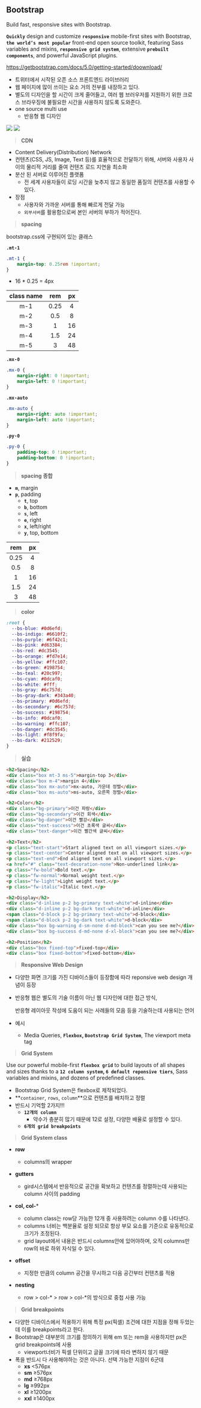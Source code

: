## Bootstrap

Build fast, responsive sites with Bootstrap. 

**`Quickly`** design and customize **`responsive`** mobile-first sites with Bootstrap, **`the world’s most popular`** front-end open source toolkit, featuring Sass variables and mixins, **`responsive grid system`**, extensive **`prebuilt components`**, and powerful JavaScript plugins.

https://getbootstrap.com/docs/5.0/getting-started/doownload/

- 트위터에서 시작된 오픈 소스 프론트엔드 라이브러리
- 웹 페이지에 많이 쓰이는 요소 거의 전부를 내장하고 있다.
- 별도의 디자인을 할 시간이 크게 줄어들고, 여러 웹 브러우저를 지원하기 위한 크로스 브라우징에 불필요한 시간을 사용하지 않도록 도와준다.
- one source multi use
  - 반응형 웹 디자인

<img src="./image/bootstrap1.png">

<img src="./image/bootstrap2.png">



> **CDN**

- Content Delivery(Distribution) Network
- 컨텐츠(CSS, JS, Image, Text 등)를 효율적으로 전달하기 위해, 서버와 사용자 사이의 물리적 거리를 줄여 컨텐츠 로드 지연을 최소화
- 분산 된 서버로 이루어진 플랫폼
  - 전 세계 사용자들이 로딩 시간을 늦추지 않고 동일한 품질의 컨텐츠를 사용할 수 있다.
- 장점
  - 사용자와 가까운 서버를 통해 빠르게 전달 가능
  - `외부서버`를 활용함으로써 본인 서버의 부하가 적어진다.



> **spacing**

bootstrap.css에 구현되어 있는 클래스

**`.mt-1`**

```css
.mt-1 {
    margin-top: 0.25rem !important;
}
```

- 16 * 0.25 = 4px

| class name | rem  |  px  |
| :--------: | :--: | :--: |
|    m-1     | 0.25 |  4   |
|    m-2     | 0.5  |  8   |
|    m-3     |  1   |  16  |
|    m-4     | 1.5  |  24  |
|    m-5     |  3   |  48  |



**`.mx-0`**

```css
.mx-0 {
    margin-right: 0 !important;
    margin-left: 0 !important;
}
```



**`.mx-auto`**

```css
.mx-auto {
    margin-right: auto !important;
    margin-left: auto !important;
}
```



**`.py-0`**

```css
.py-0 {
    padding-top: 0 !important;
    padding-bottom: 0 !important;
}
```



> **spacing 종합**

- **`m`**, margin
- **`p`**, padding
  - **`t`**, top
  - **`b`**, bottom
  - **`s`**, left
  - **`e`**, right
  - **`x`**, left/right
  - **`y`**, top, bottom

| rem  |  px  |
| :--: | :--: |
| 0.25 |  4   |
| 0.5  |  8   |
|  1   |  16  |
| 1.5  |  24  |
|  3   |  48  |



> **color**

```css
:root {
  --bs-blue: #0d6efd;
  --bs-indigo: #6610f2;
  --bs-purple: #6f42c1;
  --bs-pink: #d63384;
  --bs-red: #dc3545;
  --bs-orange: #fd7e14;
  --bs-yellow: #ffc107;
  --bs-green: #198754;
  --bs-teal: #20c997;
  --bs-cyan: #0dcaf0;
  --bs-white: #fff;
  --bs-gray: #6c757d;
  --bs-gray-dark: #343a40;
  --bs-primary: #0d6efd;
  --bs-secondary: #6c757d;
  --bs-success: #198754;
  --bs-info: #0dcaf0;
  --bs-warning: #ffc107;
  --bs-danger: #dc3545;
  --bs-light: #f8f9fa;
  --bs-dark: #212529;
}
```



> **실습**

```html
<h2>Spacing</h2>
<div class="box mt-3 ms-5">margin-top 3</div>
<div class="box m-4">margin 4</div>
<div class="box mx-auto">mx-auto, 가운데 정렬</div>
<div class="box ms-auto">ms-auto, 오른쪽 정렬</div>
```



```html
<h2>Color</h2>
<div class="bg-primary">이건 파랑</div>
<div class="bg-secondary">이건 회색</div>
<div class="bg-danger">이건 빨강</div>
<div class="text-success">이건 초록색 글씨</div>
<div class="text-danger">이건 빨간색 글씨</div>
```



```html
<h2>Text</h2>
<p class="text-start">Start aligned text on all viewport sizes.</p>
<p class="text-center">Center aligned text on all viewport sizes.</p>
<p class="text-end">End aligned text on all viewport sizes.</p>
<a href="#" class="text-decoration-none">Non-underlined link</a>
<p class="fw-bold">Bold text.</p>
<p class="fw-normal">Normal weight text.</p>
<p class="fw-light">Light weight text.</p>
<p class="fw-italic">Italic text.</p>
```



```html
<h2>Display</h2>
<div class="d-inline p-2 bg-primary text-white">d-inline</div>
<div class="d-inline p-2 bg-dark text-white">d-inline</div>
<span class="d-block p-2 bg-primary text-white">d-block</div>
<span class="d-block p-2 bg-dark text-white">d-block</div>
<div class="box bg-warning d-sm-none d-md-block">can you see me?</div>
<div class="box bg-success d-md-none d-xl-block">can you see me?</div>
```



```html
<h2>Position</h2>
<div class="box fixed-top">fixed-top</div>
<div class="box fixed-bottom">fixed-bottom</div>
```



> **Responsive Web Design**

- 다양한 화면 크기를 가진 디바이스들이 등장함에 따라 reponsive web design 개념이 등장

- 반응형 웹은 별도의 기술 이름이 아닌 웹 디자인에 대한 접근 방식, 

  반응형 레이아웃 작성에 도움이 되는 사례들의 모음 등을 기술하는데 사용되는 언어

- 예시

  - Media Queries, **`Flexbox`, `Bootstrap Grid System`**, The viewport meta tag



> **Grid System**

Use our powerful mobile-first **`flexbox grid`** to build layouts of all shapes and sizes thanks to a **`12 column system`, `6 default reponsive tiers`**, Sass variables and mixins, and dozens of predefined classes.

- Bootstrap Grid System은 flexbox로 제작되었다.
- **`container`, `rows`, `column`**으로 컨텐츠를 배치하고 정렬
- 반드시 기억할 2가지!!!
  - **`12개의 column`**
    - 약수가 충분히 많기 때문에 12로 설정, 다양한 배율로 설정할 수 있다.
  - **`6개의 grid breakpoints`**



> **Grid System class**

- **row**
  - columns의 wrapper
- **gutters**
  - gird시스템에서 반응적으로 공간을 확보하고 컨텐츠를 정렬하는데 사용되는 column 사이의 padding

- **col, col-***
  - column class는 row당 가능한 12개 중 사용하려는 column 수를 나타낸다.
  - columns 너비는 백분율로 설정 되므로 항상 부모 요소를 기준으로 유동적으로 크기가 조정된다.
  - grid layout에서 내용은 반드시 columns안에 있어야하며, 오직 columns만 row의 바로 하위 자식일 수 있다.
- **offset**
  - 지정한 만큼의 column 공간을 무시하고 다음 공간부터 컨텐츠를 적용
- **nesting**
  - row > col-* > row > col-*의 방식으로 중첩 사용 가능



> **Grid breakpoints**

- 다양한 디바이스에서 적용하기 위해 특정 px(픽셀) 조건에 대한 지점을 정해 두었는데 이를 breakpoints라고 한다.
- Bootstrap은 대부분의 크기를 정의하기 위해 em 또는 rem을 사용하지만 px은 grid breakpoints에 사용
  - viewport너비가 픽셀 단위이고 글꼴 크기에 따라 변하지 않기 때문
- 폭을 반드시 다 사용해야하는 것은 아니다. 선택 가능한 지점이 6군데
  - **xs** <576px 
  - **sm** ≥576px
  - **md** ≥768px
  - **lg** ≥992px 
  - **xl** ≥1200px 
  - **xxl** ≥1400px